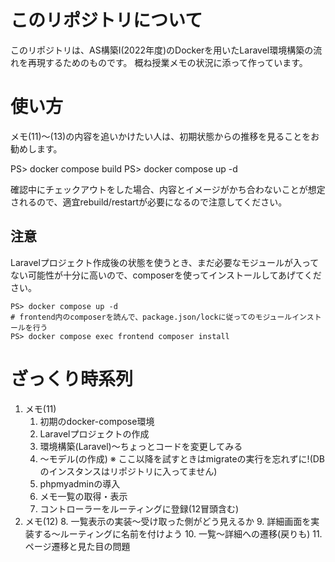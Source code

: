 # このリポジトリについて

このリポジトリは、AS構築Ⅰ(2022年度)のDockerを用いたLaravel環境構築の流れを再現するためのものです。
概ね授業メモの状況に添って作っています。

# 使い方

メモ(11)〜(13)の内容を追いかけたい人は、初期状態からの推移を見ることをお勧めします。

PS> docker compose build
PS> docker compose up -d

確認中にチェックアウトをした場合、内容とイメージがかち合わないことが想定されるので、適宜rebuild/restartが必要になるので注意してください。

## 注意

Laravelプロジェクト作成後の状態を使うとき、まだ必要なモジュールが入ってない可能性が十分に高いので、composerを使ってインストールしてあげてください。

```
PS> docker compose up -d
# frontend内のcomposerを読んで、package.json/lockに従ってのモジュールインストールを行う
PS> docker compose exec frontend composer install
```


# ざっくり時系列

1. メモ(11)
    1. 初期のdocker-compose環境
    2. Laravelプロジェクトの作成
    3. 環境構築(Laravel)〜ちょっとコードを変更してみる
    4. 〜モデル(の作成)
        ※ ここ以降を試すときはmigrateの実行を忘れずに!(DBのインスタンスはリポジトリに入ってません)
    5. phpmyadminの導入
    6. メモ一覧の取得・表示
    7. コントローラーをルーティングに登録(12冒頭含む)
2. メモ(12)
    8. 一覧表示の実装〜受け取った側がどう見えるか
    9. 詳細画面を実装する〜ルーティングに名前を付けよう
    10. 一覧〜詳細への遷移(戻りも)
    11. ページ遷移と見た目の問題


